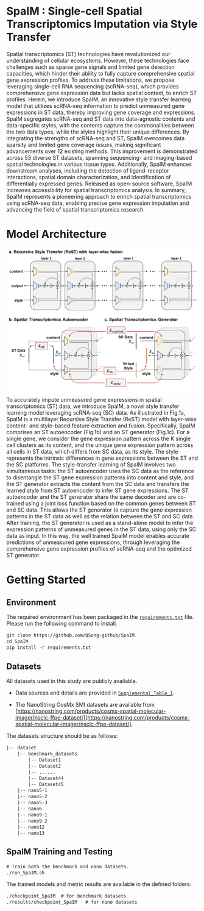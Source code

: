 # SpaIM : Single-cell Spatial Transcriptomics Imputation via Style Transfer

Spatial transcriptomics (ST) technologies have revolutionized our understanding of cellular ecosystems. However, these technologies face challenges such as sparse gene signals and limited gene detection capacities, which hinder their ability to fully capture comprehensive spatial gene expression profiles. To address these limitations, we propose leveraging single-cell RNA sequencing (scRNA-seq), which provides comprehensive gene expression data but lacks spatial context, to enrich ST profiles. Herein, we introduce SpaIM, an innovative style transfer learning model that utilizes scRNA-seq information to predict unmeasured gene expressions in ST data, thereby improving gene coverage and expressions. SpaIM segregates scRNA-seq and ST data into data-agnostic contents and data-specific styles, with the contents capture the commonalities between the two data types, while the styles highlight their unique differences. By integrating the strengths of scRNA-seq and ST, SpaIM overcomes data sparsity and limited gene coverage issues, making significant advancements over 12 existing methods. This improvement is demonstrated across 53 diverse ST datasets, spanning sequencing- and imaging-based spatial technologies in various tissue types. Additionally, SpaIM enhances downstream analyses, including the detection of ligand-receptor interactions, spatial domain characterization, and identification of differentially expressed genes. Released as open-source software, SpaIM increases accessibility for spatial transcriptomics analysis. In summary, SpaIM represents a pioneering approach to enrich spatial transcriptomics using scRNA-seq data, enabling precise gene expression imputation and advancing the field of spatial transcriptomics research.

# Model Architecture

![workflow](./Fig.1.png)
To accurately impute unmeasured gene expressions in spatial transcriptomics (ST) data, we introduce SpaIM, a novel style transfer learning model leveraging scRNA-seq (SC) data. As illustrated in Fig.1a, SpaIM is a multilayer Recursive Style Transfer (ReST) model with layer-wise content- and style-based feature extraction and fusion. Specifically, SpaIM comprises an ST autoencoder (Fig.1b) and an ST generator (Fig.1c). For a single gene, we consider the gene expression pattern across the K single cell clusters as its content, and the unique gene expression pattern across all cells in ST data, which differs from SC data, as its style. The style represents the intrinsic differences in gene expressions between the ST and the SC platforms. The style-transfer learning of SpaIM involves two simultaneous tasks: the ST autoencoder uses the SC data as the reference to disentangle the ST gene expression patterns into content and style, and the ST generator extracts the content from the SC data and transfers the learned style from ST autoencoder to infer ST gene expressions. The ST autoencoder and the ST generator share the same decoder and are co-trained using a joint loss function based on the common genes between ST and SC data. This allows the ST generator to capture the gene expression patterns in the ST data as well as the relation between the ST and SC data. After training, the ST generator is used as a stand-alone model to infer the expression patterns of unmeasured genes in the ST data, using only the SC data as input. In this way, the well trained SpaIM model enables accurate predictions of unmeasured gene expressions, through leveraging the comprehensive gene expression profiles of scRNA-seq and the optimized ST generator.

# Getting Started

## Environment

The required environment has been packaged in the [`requirements.txt`](./requirements.txt) file. Please run the following command to install.

```commandline
git clone https://github.com/QSong-github/SpaIM
cd SpaIM
pip install -r requirements.txt
```

## Datasets

All datasets used in this study are publicly available. 

- Data sources and details are provided in [`Supplemental_Table_1`](./Supplemental_Table_1.xlsx). 

- The NanoString CosMx SMI datasets are available from [https://nanostring.com/products/cosmx-spatial-molecular-imager/nsclc-ffpe-dataset/](https://nanostring.com/products/cosmx-spatial-molecular-imager/nsclc-ffpe-dataset/). 

The datasets structure should be as follows:
```
|-- dataset
    |-- benchmark_datasets
        |-- Dataset1
        |-- Dataset2
        |-- ......
        |-- Dataset44
        |-- Dataset45
    |-- nano5-1
    |-- nano5-2
    |-- nano5-3
    |-- nano6
    |-- nano9-1
    |-- nano9-2
    |-- nano12
    |-- nano13
```

## SpaIM Training and Testing

```
# Train both the benchmark and nano datasets.
./run_SpaIM.sh
```

The trained models and metric results are available in the defined folders:
```
./checkpoint_SpaIM  # for benchmark datasets
./results/checkpoint_SpaIM   # for nano datasets
```



